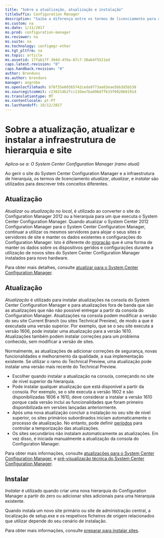 ```yaml
---
title: "Sobre a atualização, atualização e instalação"
titleSuffix: Configuration Manager
description: "Saiba a diferença entre os termos de licenciamento para a instalação, atualização e atualização, quando gerir a infraestrutura do Configuration Manager."
ms.custom: na
ms.date: 1/11/2017
ms.prod: configuration-manager
ms.reviewer: na
ms.suite: na
ms.technology: configmgr-other
ms.tgt_pltfrm: na
ms.topic: article
ms.assetid: 17fab17f-304d-4f6a-87c7-30ab4f5521ed
caps.latest.revision: "0"
caps.handback.revision: "0"
author: Brenduns
ms.author: brenduns
manager: angrobe
ms.openlocfilehash: b78f35e60365742ceda9773ae63eae5bb3d5b538
ms.sourcegitcommit: c236214b2fcc13dae7bad96d7fb33f692868191d
ms.translationtype: MT
ms.contentlocale: pt-PT
ms.lasthandoff: 10/12/2017
---
```

# <a name="about-upgrade-update-and-install-for-site-and-hierarchy-infrastructure"></a>Sobre a atualização, atualizar e instalar a infraestrutura de hierarquia e site

*Aplica-se a: O System Center Configuration Manager (ramo atual)*


Ao gerir o site do System Center Configuration Manager e a infraestrutura de hierarquia, os termos de licenciamento *atualizar*, *atualizar*, e *instalar* são utilizados para descrever três conceitos diferentes.

## <a name="upgrade"></a>Atualização
*Atualizar* ou *atualização no local*, é utilizado ao converter o site do Configuration Manager 2012 ou a hierarquia para um que executa o System Center Configuration Manager.
Quando atualizar o System Center 2012 Configuration Manager para o System Center Configuration Manager, continuar a utilizar os mesmos servidores para alojar o seus sites e servidores de site e manter os dados existentes e configurações do Configuration Manager.  Isto é diferente do [migração](/sccm/core/migration/migrate-data-between-hierarchies) que é uma forma de manter os dados sobre os dispositivos geridos e configurações durante a utilização de novos sites do System Center Configuration Manager instalados para novo hardware.

Para obter mais detalhes, consulte [atualizar para o System Center Configuration Manager](/sccm/core/servers/deploy/install/upgrade-to-configuration-manager).



## <a name="update"></a>Atualização
*Atualização* é utilizado para instalar atualizações na consola do System Center Configuration Manager e para atualizações fora de banda que são as atualizações que não não possível entregar a partir da consola do Configuration Manager. Atualizações na consola podem modificar a versão do seu site Current Branch (ou sites Technical Preview), de modo a que é executada uma versão superior. Por exemplo, que se o seu site executa a versão 1606, pode instalar uma atualização para a versão 1610. Atualizações também podem instalar correções para um problema conhecido, sem modificar a versão de sites.      

Normalmente, as atualizações de adicionar correções de segurança, novas funcionalidades e melhoramento da qualidade, a sua implementação existente. Se utilizar o ramo do Technical Preview, uma atualização pode instalar uma versão mais recente do Technical Preview.
-   Escolher quando instalar a atualização na consola, começando no site de nível superior da hierarquia.
- Pode instalar qualquer atualização que está disponível a partir da consola. Por exemplo, se o site executa a versão 1602 e são disponibilizadas 1606 e 1610, deve considerar a instalar a versão 1610 porque cada versão inclui as funcionalidades que foram primeiro disponibilizada em versões lançadas anteriormente.
- Após uma nova atualização concluir a instalação no seu site de nível superior, os sites primários subordinados iniciam automaticamente o processo de atualização. No entanto, pode definir [períodos](/sccm/core/servers/manage/install-in-console-updates#a-namebkmkservicewindowa-service-windows-for-site-servers) para controlar a temporização das atualizações.
- Os sites secundários não instalam automaticamente as atualizações. Em vez disso, é iniciada manualmente a atualização da consola do Configuration Manager.

Para obter mais informações, consulte [atualizações para o System Center Configuration Manager](/sccm/core/servers/manage/updates), e [pré-visualização técnica do System Center Configuration Manager](/sccm/core/get-started/technical-preview).



## <a name="install"></a>Instalar
*Instalar* é utilizado quando criar uma nova hierarquia do Configuration Manager a partir do zero ou adicionar sites adicionais para uma hierarquia existente.  

Quando instala um novo site primário ou site de administração central, a localização de setup.exe e os respetivos ficheiros de origem relacionados que utilizar depende do seu cenário de instalação.

Para obter mais informações, consulte [preparar para instalar sites](/sccm/core/servers/deploy/install/prepare-to-install-sites).
